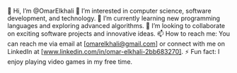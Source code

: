 👋 Hi, I’m @OmarElkhali
👀 I’m interested in computer science, software development, and technology.
🌱 I’m currently learning new programming languages and exploring advanced algorithms.
💞️ I’m looking to collaborate on exciting software projects and innovative ideas.
📫 How to reach me: You can reach me via email at [omarelkhali@gmail.com] or connect with me on LinkedIn at [www.linkedin.com/in/omar-elkhali-2bb683270].
⚡ Fun fact: I enjoy playing video games in my free time.
